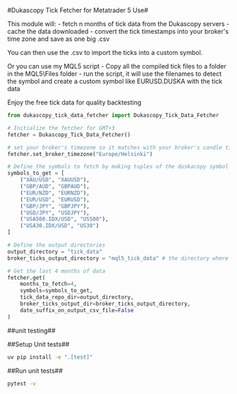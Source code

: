#Dukascopy Tick Fetcher for Metatrader 5 Use#

This module will:
    - fetch n months of tick data from the Dukascopy servers
    - cache the data downloaded
    - convert the tick timestamps into your broker's time zone and save as one big .csv

You can then use the .csv to import the ticks into a custom symbol.

Or you can use my MQL5 script
    - Copy all the compiled tick files to a folder in the MQL5\Files folder
    - run the script, it will use the filenames to detect the symbol and create a custom symbol like EURUSD.DUSKA with the tick data
    
Enjoy the free tick data for quality backtesting

```python
from dukascopy_tick_data_fetcher import Dukascopy_Tick_Data_Fetcher

# Initialize the fetcher for GMT+3
fetcher = Dukascopy_Tick_Data_Fetcher()

# set your broker's timezone so it matches with your broker's candle times and factors in day light savings
fetcher.set_broker_timezone("Europe/Helsinki")

# Define the symbols to fetch by making tuples of the duskacopy symbol and mapping it to your broker's verion of that symbol
symbols_to_get = [    
    ("XAU/USD", "XAUUSD"),
    ("GBP/AUD", "GBPAUD"),
    ("EUR/NZD", "EURNZD"),
    ("EUR/USD", "EURUSD"),
    ("GBP/JPY", "GBPJPY"),
    ("USD/JPY", "USDJPY"),
    ("USA500.IDX/USD", "US500"),
    ("USA30.IDX/USD", "US30")
]

# Define the output directories
output_directory = "tick_data"
broker_ticks_output_directory = "mql5_tick_data" # the directory where tick data compiled into a csv + tz conversion go

# Get the last 4 months of data
fetcher.get(
    months_to_fetch=4,
    symbols=symbols_to_get,
    tick_data_repo_dir=output_directory,
    broker_ticks_output_dir=broker_ticks_output_directory,
    date_suffix_on_output_csv_file=False
)
```

##unit testing##

##Setup Unit tests##
```bash
uv pip install -e ".[test]"
```

##Run unit tests##

```bash
pytest -v
```